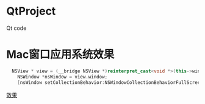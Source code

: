 # QtProject
Qt code
# Mac窗口应用系统效果
```cpp
  NSView * view = (__bridge NSView *)reinterpret_cast<void *>(this->winId());
    NSWindow *nsWindow = view.window;
    [nsWindow setCollectionBehavior:NSWindowCollectionBehaviorFullScreenAuxiliary];
```
[效果](https://juejin.cn/spost/7557178969645269007)

